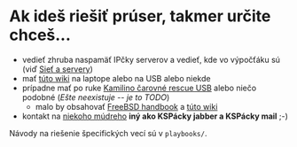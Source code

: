 Ak ideš riešiť prúser, takmer určite chceš...
=============================================

- vedieť zhruba naspamäť IPčky serverov a vedieť, kde vo výpočťáku sú (viď [Sieť a servery](siet.md))
- mať [túto wiki](meta/wiki.md#Lokálne_prezeranie) na laptope alebo na USB alebo niekde
- prípadne mať po ruke [Kamilino čarovné rescue USB](#) alebo niečo podobné (*Ešte neexistuje -- je to TODO*)
  - malo by obsahovať [FreeBSD handbook](https://www.freebsd.org/doc/handbook/) a [túto wiki](meta/wiki.md#Lokálne_prezeranie)
- kontakt na [niekoho múdreho](rooti.md) **iný ako KSPácky jabber a KSPácky mail** ;-)

Návody na riešenie špecifických vecí sú v `playbooks/`.
